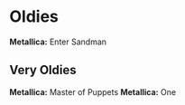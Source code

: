 # Oldies

**Metallica:** Enter Sandman

## Very Oldies

**Metallica:** Master of Puppets
**Metallica:** One
